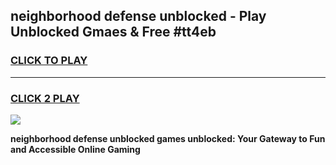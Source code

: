 
## neighborhood defense unblocked - Play Unblocked Gmaes & Free #tt4eb
<h3>
<a href="https://news.freeplayer.one?title=neighborhood_defense_unblocked&ref=03M">CLICK TO PLAY</a></h3>
<hr>

<h3>
<a href="https://news.freeplayer.one?title=neighborhood_defense_unblocked&ref=03M">CLICK 2 PLAY</a>
  
</h3>

<a href="https://news.freeplayer.one?title=neighborhood_defense_unblocked&ref=03M"><img src="https://clearcache.store/games.png"></a>


**neighborhood defense unblocked games unblocked: Your Gateway to Fun and Accessible Online Gaming**
